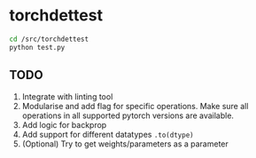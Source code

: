 # torchdettest

```bash
cd /src/torchdettest
python test.py
```
## TODO
1. Integrate with linting tool
2. Modularise and add flag for specific operations. Make sure all operations in all supported pytorch versions are available.
4. Add logic for backprop
5. Add support for different datatypes ```.to(dtype)```
6. (Optional) Try to get weights/parameters as a parameter
